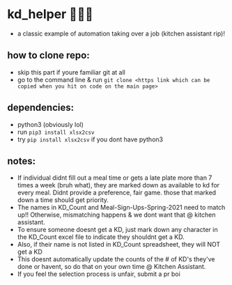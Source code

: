 # kd_helper 🍴🍴🍴
- a classic example of automation taking over a job (kitchen assistant rip)!

## how to clone repo:
- skip this part if youre familiar git at all
- go to the command line & run `git clone <https link which can be copied when you hit on code on the main page>`

## dependencies: 
- python3 (obviously lol)
- run `pip3 install xlsx2csv`
- try `pip install xlsx2csv` if you dont have python3

## notes: 
- If individual didnt fill out a meal time or gets a late plate more than 7 times a week (bruh what), they are marked down as available to kd for every meal. Didnt provide a preference, fair game. those that marked down a time should get priority. 
- The names in KD_Count and Meal-Sign-Ups-Spring-2021 need to match up!! Otherwise, mismatching happens & we dont want that @ kitchen assistant.
- To ensure someone doesnt get a KD, just mark down any character in the KD_Count excel file to indicate they shouldnt get a KD.
- Also, if their name is not listed in KD_Count spreadsheet, they will NOT get a KD
- This doesnt automatically update the counts of the # of KD's they've done or havent, so do that on your own time @ Kitchen Assistant. 
- If you feel the selection process is unfair, submit a pr boi 

